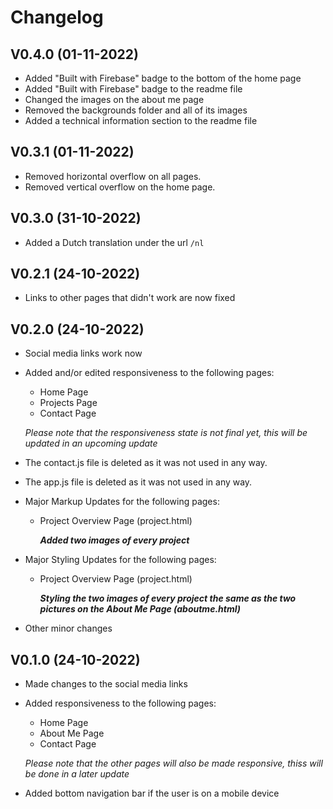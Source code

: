 # Changelog 
## V0.4.0 (01-11-2022)
- Added "Built with Firebase" badge to the bottom of the home page
- Added "Built with Firebase" badge to the readme file
- Changed the images on the about me page
- Removed the backgrounds folder and all of its images
- Added a technical information section to the readme file


## V0.3.1 (01-11-2022)
- Removed horizontal overflow on all pages.
- Removed vertical overflow on the home page.

## V0.3.0 (31-10-2022)
- Added a Dutch translation under the url `/nl`

## V0.2.1 (24-10-2022)
- Links to other pages that didn't work are now fixed

## V0.2.0 (24-10-2022)
- Social media links work now

- Added and/or edited responsiveness to the following pages:
    - Home Page   
    - Projects Page
    - Contact Page

    *Please note that the responsiveness state is not final yet, this will be updated in an upcoming update*

- The contact.js file is deleted as it was not used in any way.
- The app.js file is deleted as it was not used in any way.


- Major Markup Updates for the following pages:
    - Project Overview Page (project.html)
    
      ***Added two images of every project***

- Major Styling Updates for the following pages:
    - Project Overview Page (project.html)
    
      ***Styling the two images of every project the same as the two pictures on the About Me Page (aboutme.html)***

- Other minor changes

## V0.1.0 (24-10-2022)
- Made changes to the social media links
- Added responsiveness to the following pages:
    - Home Page
    - About Me Page
    - Contact Page

    *Please note that the other pages will also be made responsive, thiss will be done in a later update*
- Added bottom navigation bar if the user is on a mobile device